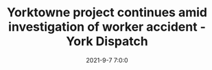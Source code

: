 ---
"title": "Yorktowne project continues amid investigation of worker accident - York Dispatch"
"date": "2021-9-7 7:0:0"
"feed_name": "GOOGLENEWSCONSTRUCTION"
"feed_website": "https://news.google.com/search?q=construction%2Bincident&hl=en-US&gl=US&ceid=US:en"
"feed_rss": "https://news.google.com/rss/search?q=construction%2Bincident&hl=en-US&gl=US&ceid=US:en"
"link": "https://www.yorkdispatch.com/story/news/local/2021/09/07/yorktowne-project-continues-amid-investigation-worker-accident/5753385001/"
"file": "_posts/2021-1-1-f5bba98db8c70f68c3d6e82b11630dcf9959e36a.md"
"accident": "1"
"drilling": "1"
"dead": ""
"injured": ""
---